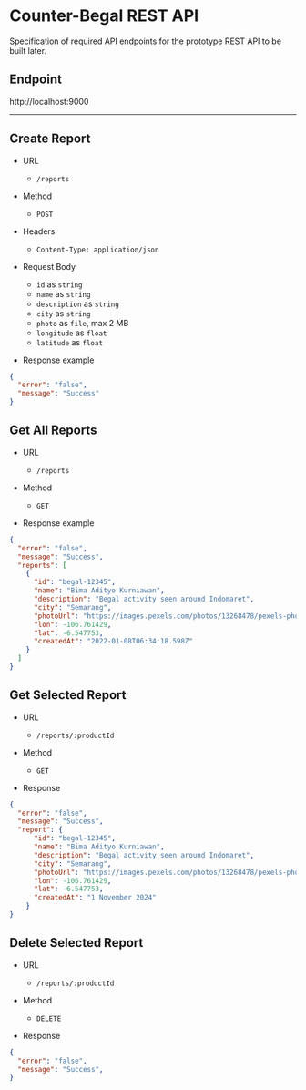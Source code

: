 # Counter-Begal REST API

Specification of required API endpoints for the prototype REST API to be built later.

## Endpoint
http://localhost:9000

---

## Create Report

- URL
  - `/reports`

- Method
  - `POST`

- Headers
  - `Content-Type: application/json`

- Request Body
  - `id` as `string`
  - `name` as `string`
  - `description` as `string`
  - `city` as `string`
  - `photo` as `file`, max 2 MB
  - `longitude` as `float`
  - `latitude` as `float`

- Response example
```json
{
  "error": "false",
  "message": "Success"
}
```

## Get All Reports

- URL
  - `/reports`

- Method
  - `GET`

- Response example
```json
{
  "error": "false",
  "message": "Success",
  "reports": [
    {
      "id": "begal-12345",
      "name": "Bima Adityo Kurniawan",
      "description": "Begal activity seen around Indomaret",
      "city": "Semarang",
      "photoUrl": "https://images.pexels.com/photos/13268478/pexels-photo-13268478.jpeg?auto=compress&cs=tinysrgb&w=1260&h=750&dpr=2",
      "lon": -106.761429,
      "lat": -6.547753,
      "createdAt": "2022-01-08T06:34:18.598Z"
    }
  ]
}
```

## Get Selected Report

- URL
  - `/reports/:productId`

- Method
  - `GET`

- Response
```json
{
  "error": "false",
  "message": "Success",
  "report": {
      "id": "begal-12345",
      "name": "Bima Adityo Kurniawan",
      "description": "Begal activity seen around Indomaret",
      "city": "Semarang",
      "photoUrl": "https://images.pexels.com/photos/13268478/pexels-photo-13268478.jpeg?auto=compress&cs=tinysrgb&w=1260&h=750&dpr=2",
      "lon": -106.761429,
      "lat": -6.547753,
      "createdAt": "1 November 2024"
    }
}
```

## Delete Selected Report

- URL
  - `/reports/:productId`

- Method
  - `DELETE`

- Response
```json
{
  "error": "false",
  "message": "Success",
}
```